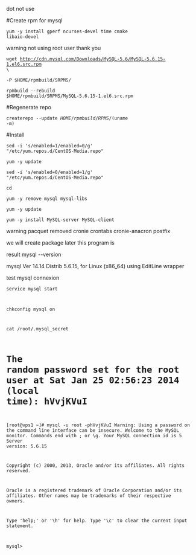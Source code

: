 dot not use

#Create rpm for mysql

<code>yum -y install gperf ncurses-devel time cmake libaio-devel</code>

warning not using root user thank you

<code>wget http://cdn.mysql.com/Downloads/MySQL-5.6/MySQL-5.6.15-1.el6.src.rpm \ </code>

<code>-P $HOME/rpmbuild/SRPMS/</code>

<code>rpmbuild --rebuild $HOME/rpmbuild/SRPMS/MySQL-5.6.15-1.el6.src.rpm</code>

#Regenerate repo

<code>createrepo --update $HOME/rpmbuild/RPMS/$(uname -m)</code>

#Install

<code>sed -i 's/enabled=1/enabled=0/g' "/etc/yum.repos.d/CentOS-Media.repo"</code>

<code>yum -y update</code>

<code>sed -i 's/enabled=0/enabled=1/g' "/etc/yum.repos.d/CentOS-Media.repo"</code>

<code>cd</code>

<code>yum -y remove mysql mysql-libs</code>

<code>yum -y update</code>

<code>yum -y install MySQL-server MySQL-client</code>

warning pacquet removed cronie crontabs cronie-anacron postfix

we will create package later this program is

result mysql --version

mysql  Ver 14.14 Distrib 5.6.15, for Linux (x86_64) using  EditLine wrapper

test mysql connexion

<code>service mysql start

chkconfig mysql on

cat /root/.mysql_secret

# The random password set for the root user at Sat Jan 25 02:56:23 2014 (local time): hVvjKVuI

[root@vps1 ~]# mysql -u root -phVvjKVuI
Warning: Using a password on the command line interface can be insecure.
Welcome to the MySQL monitor.  Commands end with ; or \g.
Your MySQL connection id is 5
Server version: 5.6.15

Copyright (c) 2000, 2013, Oracle and/or its affiliates. All rights reserved.

Oracle is a registered trademark of Oracle Corporation and/or its
affiliates. Other names may be trademarks of their respective
owners.

Type 'help;' or '\h' for help. Type '\c' to clear the current input statement.

mysql></code>
